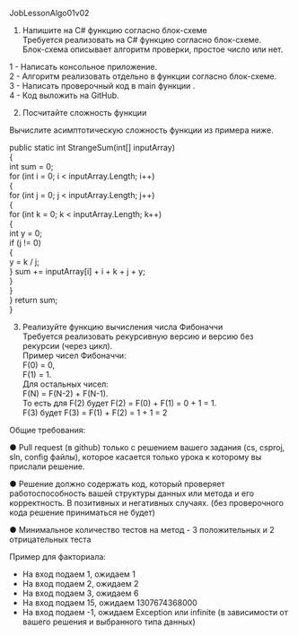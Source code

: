 JobLessonAlgo01v02

1. Напишите на C# функцию согласно блок-схеме  
Требуется реализовать на C# функцию согласно блок-схеме.   
Блок-схема описывает алгоритм проверки, простое число или нет.  

1 - Написать консольное приложение.  
2 - Алгоритм реализовать отдельно в функции согласно блок-схеме.  
3 - Написать проверочный код в main функции .  
4 - Код выложить на GitHub.  

2. Посчитайте сложность функции

Вычислите асимптотическую сложность функции из примера ниже.

public static int StrangeSum(int[] inputArray)  
{  
int sum = 0;  
for (int i = 0; i < inputArray.Length; i++)  
{  
for (int j = 0; j < inputArray.Length; j++)  
{  
for (int k = 0; k < inputArray.Length; k++)  
{  
int y = 0;  
if (j != 0)  
{  
y = k / j;  
} sum += inputArray[i] + i + k + j + y;  
}  
}  
} return sum;  
}  

3. Реализуйте функцию вычисления числа Фибоначчи  
Требуется реализовать рекурсивную версию и версию без рекурсии (через цикл).  
Пример чисел Фибоначчи:  
F(0) = 0,  
F(1) = 1.  
Для остальных чисел:  
F(N) = F(N-2) + F(N-1).  
То есть для F(2) будет F(2) = F(0) + F(1) = 0 + 1 = 1.  
F(3) будет F(3) = F(1) + F(2) = 1 + 1 = 2  

Общие требования:

● Pull request (в github) только с решением вашего задания (cs, csproj, sln, config файлы),
которое касается только урока к которому вы прислали решение.

● Решение должно содержать код, который проверяет работоспособность вашей структуры
данных или метода и его корректность. В позитивных и негативных случаях. (без проверочного
кода решение приниматься не будет)

● Минимальное количество тестов на метод - 3 положительных и 2 отрицательных теста

Пример для факториала:

- На вход подаем 1, ожидаем 1
- На вход подаем 2, ожидаем 2
- На вход подаем 3, ожидаем 6
- На вход подаем 15, ожидаем 1307674368000
- На вход подаем -1, ожидаем Exception или infinite (в зависимости от вашего решения и
выбранного типа данных)
